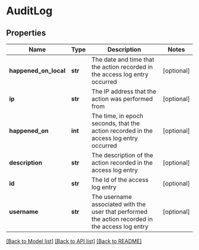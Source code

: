 # AuditLog

## Properties
Name | Type | Description | Notes
------------ | ------------- | ------------- | -------------
**happened_on_local** | **str** | The date and time that the action recorded in the access log entry occurred | [optional] 
**ip** | **str** | The IP address that the action was performed from | [optional] 
**happened_on** | **int** | The time, in epoch seconds, that the action recorded in the access log entry occurred | [optional] 
**description** | **str** | The description of the action recorded in the access log entry | [optional] 
**id** | **str** | The Id of the access log entry | [optional] 
**username** | **str** | The username associated with the user that performed the action recorded in the access log entry  | [optional] 

[[Back to Model list]](../README.md#documentation-for-models) [[Back to API list]](../README.md#documentation-for-api-endpoints) [[Back to README]](../README.md)

